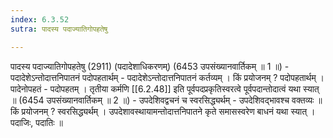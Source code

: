 ```yaml
---
index: 6.3.52
sutra: पादस्य पदाज्यातिगोपहतेषु

---
```

 पादस्य पदाज्यातिगोपहतेषु (2911) (पदादेशाधिकरणम्) (6453 उपसंख्यानवार्तिकम् ॥ 1 ॥) - पदादेशेऽन्तोदात्तनिपातनं पदोपहतार्थम् - पदादेशेऽन्तोदात्तनिपातनं कर्तव्यम् । किं प्रयोजनम् ? पदोपहतार्थम् । पादेनोपहतं  -  पदोपहतम् । तृतीया कर्मणि [[6.2.48]] इति पूर्वपदप्रकृतिस्वरत्वे पूर्वपदान्तोदात्वं यथा स्यात् ॥ (6454 उपसंख्यानवार्तिकम् ॥ 2 ॥) - उपदेशिवद्वचनं च स्वरसिद्ध्यर्थम् - उपदेशिवद्भावश्च वक्तव्यः ॥ किं प्रयोजनम् ? स्वरसिद्ध्यर्थम् । उपदेशावस्थायामन्तोदात्तनिपातने कृते समासस्वरेण बाधनं यथा स्यात् । पदाजिः, पदातिः ॥ 
